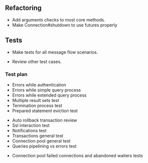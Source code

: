 ## Refactoring
* Add arguments checks to most core methods.
* Make Connection#shutdown to use futures properly 

## Tests
* Make tests for all message flow scenarios.
+ Review other test cases.

### Test plan
* Errors while authentication
* Errors while simple query process
* Errors while extended query process
* Multiple result sets test
* Termination process test
* Prepared statement eviction test
+ Auto rollback transaction review
+ Ssl interaction test
+ Notifications test
+ Transactions general test
+ Connection pool general test
+ Queries pipelining vs errors test
* Connection pool failed connections and abandoned waiters tests
